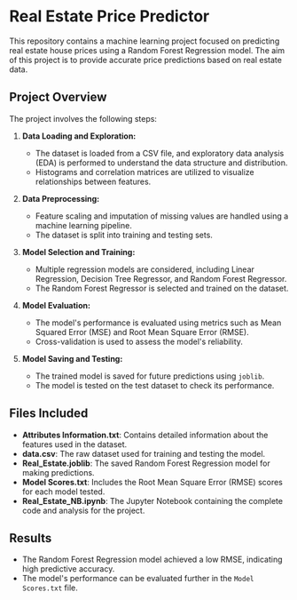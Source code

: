 # Real Estate Price Predictor

This repository contains a machine learning project focused on predicting real estate house prices using a Random Forest Regression model. The aim of this project is to provide accurate price predictions based on real estate data.

## Project Overview

The project involves the following steps:

1. **Data Loading and Exploration:**
   - The dataset is loaded from a CSV file, and exploratory data analysis (EDA) is performed to understand the data structure and distribution.
   - Histograms and correlation matrices are utilized to visualize relationships between features.

2. **Data Preprocessing:**
   - Feature scaling and imputation of missing values are handled using a machine learning pipeline.
   - The dataset is split into training and testing sets.

3. **Model Selection and Training:**
   - Multiple regression models are considered, including Linear Regression, Decision Tree Regressor, and Random Forest Regressor.
   - The Random Forest Regressor is selected and trained on the dataset.

4. **Model Evaluation:**
   - The model's performance is evaluated using metrics such as Mean Squared Error (MSE) and Root Mean Square Error (RMSE).
   - Cross-validation is used to assess the model's reliability.

5. **Model Saving and Testing:**
   - The trained model is saved for future predictions using `joblib`.
   - The model is tested on the test dataset to check its performance.

## Files Included

- **Attributes Information.txt**: Contains detailed information about the features used in the dataset.
- **data.csv**: The raw dataset used for training and testing the model.
- **Real_Estate.joblib**: The saved Random Forest Regression model for making predictions.
- **Model Scores.txt**: Includes the Root Mean Square Error (RMSE) scores for each model tested.
- **Real_Estate_NB.ipynb**: The Jupyter Notebook containing the complete code and analysis for the project.

## Results

- The Random Forest Regression model achieved a low RMSE, indicating high predictive accuracy.
- The model's performance can be evaluated further in the `Model Scores.txt` file.


